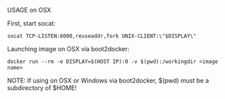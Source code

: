 USAGE on OSX

First, start socat:

    socat TCP-LISTEN:6000,reuseaddr,fork UNIX-CLIENT:\"$DISPLAY\"

Launching image on OSX via boot2docker:

    docker run --rm -e DISPLAY=$(HOST IP):0 -v $(pwd):/workingdir <image name>

NOTE: If using on OSX or Windows via boot2docker, $(pwd) must be a subdirectory of $HOME!

